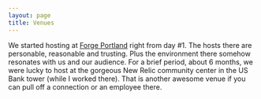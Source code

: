 ```yaml
---
layout: page
title: Venues
---
```


We started hosting at [Forge Portland](http://www.forgeportland.org/) right from day #1.  The hosts there are personable, reasonable and trusting.  Plus the environment there somehow resonates with us and our audience.  For a brief period, about 6 months, we were lucky to host at the gorgeous New Relic community center in the US Bank tower (while I worked there).  That is another awesome venue if you can pull off a connection or an employee there.
